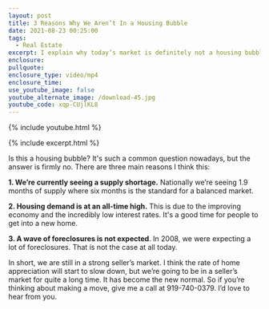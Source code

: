 ```yaml
---
layout: post
title: 3 Reasons Why We Aren’t In a Housing Bubble
date: 2021-08-23 00:25:00
tags:
  - Real Estate
excerpt: I explain why today’s market is definitely not a housing bubble.
enclosure:
pullquote:
enclosure_type: video/mp4
enclosure_time:
use_youtube_image: false
youtube_alternate_image: /download-45.jpg
youtube_code: xqp-CUjlKL8
---
```

{% include youtube.html %}

{% include excerpt.html %}

Is this a housing bubble? It's such a common question nowadays, but the answer is firmly no. There are three main reasons I think this:

**1\. We’re currently seeing a supply shortage.** Nationally we’re seeing 1.9 months of supply where six months is the standard for a balanced market.

**2\. Housing demand is at an all-time high.** This is due to the improving economy and the incredibly low interest rates. It's a good time for people to get into a new home.

**3\. A wave of foreclosures is not expected**. In 2008, we were expecting a lot of foreclosures. That is not the case at all today.

In short, we are still in a strong seller’s market. I think the rate of home appreciation will start to slow down, but we’re going to be in a seller’s market for quite a long time. It has become the new normal. So if you’re thinking about making a move, give me a call at 919-740-0379. I’d love to hear from you.
